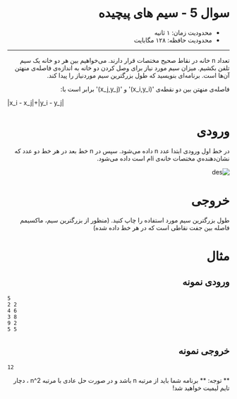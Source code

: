 <div dir="rtl">

# سوال 5 - سیم های پیچیده


+ محدودیت زمان: ۱ ثانیه
+ محدودیت حافظه: ۱۲۸ مگابایت

----------

تعداد n خانه در نقاط صحیح مختصات قرار دارند. می‌خواهیم بین هر دو خانه یک سیم تلفن بکشیم. میزان سیم مورد نیاز برای وصل کردن دو خانه به اندازه‌ی فاصله‌ی منهتن آن‌ها است. برنامه‌ای بنویسید که طول بزرگترین سیم موردنیاز را پیدا کند.

فاصله‌ی منهتن بین دو نقطه‌ی '(x_i,y_i)' و '(x_j,y_j)' برابر است با:

<div dir="ltr">
|x_i - x_j|+|y_i - y_j|
</div>

# ورودی

در خط اول ورودی ابتدا عدد n داده می‌شود. سپس در n خط بعد در هر خط دو عدد که نشان‌دهنده‌ي مختصات خانه‌ی iام است داده می‌شود.

![des](http://s17.picofile.com/file/8411728634/333.png)

# خروجی

طول بزرگترین سیم مورد استفاده را چاپ کنید.
(منظور از بزرگترین سیم، ماکسیمم فاصله بین جفت نقاطی است که در هر خط داده شده)
# مثال
## ورودی نمونه

<div dir="ltr">

```
5
2 2
4 6
3 8
9 2
5 5
```
</div>

## خروجی نمونه


<div dir="ltr">

```
12
```
</div>



** توجه: ** برنامه شما باید از مرتبه n باشد و در صورت حل عادی با  مرتبه n^2 ، دچار تایم لیمیت خواهید شد!

</div>

